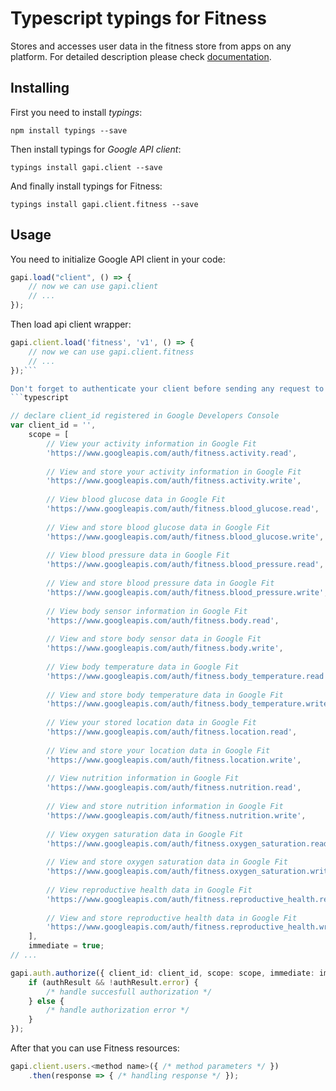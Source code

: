 # Typescript typings for Fitness
Stores and accesses user data in the fitness store from apps on any platform.
For detailed description please check [documentation](https://developers.google.com/fit/rest/).

## Installing

First you need to install *typings*:
```
npm install typings --save 
```

Then install typings for *Google API client*:
```
typings install gapi.client --save 
```

And finally install typings for Fitness:
```
typings install gapi.client.fitness --save 
```

## Usage

You need to initialize Google API client in your code:
```typescript
gapi.load("client", () => { 
    // now we can use gapi.client
    // ... 
});
```

Then load api client wrapper:
```typescript
gapi.client.load('fitness', 'v1', () => {
    // now we can use gapi.client.fitness
    // ... 
});```

Don't forget to authenticate your client before sending any request to resources:
```typescript

// declare client_id registered in Google Developers Console
var client_id = '',
    scope = [     
        // View your activity information in Google Fit
        'https://www.googleapis.com/auth/fitness.activity.read',
    
        // View and store your activity information in Google Fit
        'https://www.googleapis.com/auth/fitness.activity.write',
    
        // View blood glucose data in Google Fit
        'https://www.googleapis.com/auth/fitness.blood_glucose.read',
    
        // View and store blood glucose data in Google Fit
        'https://www.googleapis.com/auth/fitness.blood_glucose.write',
    
        // View blood pressure data in Google Fit
        'https://www.googleapis.com/auth/fitness.blood_pressure.read',
    
        // View and store blood pressure data in Google Fit
        'https://www.googleapis.com/auth/fitness.blood_pressure.write',
    
        // View body sensor information in Google Fit
        'https://www.googleapis.com/auth/fitness.body.read',
    
        // View and store body sensor data in Google Fit
        'https://www.googleapis.com/auth/fitness.body.write',
    
        // View body temperature data in Google Fit
        'https://www.googleapis.com/auth/fitness.body_temperature.read',
    
        // View and store body temperature data in Google Fit
        'https://www.googleapis.com/auth/fitness.body_temperature.write',
    
        // View your stored location data in Google Fit
        'https://www.googleapis.com/auth/fitness.location.read',
    
        // View and store your location data in Google Fit
        'https://www.googleapis.com/auth/fitness.location.write',
    
        // View nutrition information in Google Fit
        'https://www.googleapis.com/auth/fitness.nutrition.read',
    
        // View and store nutrition information in Google Fit
        'https://www.googleapis.com/auth/fitness.nutrition.write',
    
        // View oxygen saturation data in Google Fit
        'https://www.googleapis.com/auth/fitness.oxygen_saturation.read',
    
        // View and store oxygen saturation data in Google Fit
        'https://www.googleapis.com/auth/fitness.oxygen_saturation.write',
    
        // View reproductive health data in Google Fit
        'https://www.googleapis.com/auth/fitness.reproductive_health.read',
    
        // View and store reproductive health data in Google Fit
        'https://www.googleapis.com/auth/fitness.reproductive_health.write',
    ],
    immediate = true;
// ...

gapi.auth.authorize({ client_id: client_id, scope: scope, immediate: immediate }, authResult => {
    if (authResult && !authResult.error) {
        /* handle succesfull authorization */
    } else {
        /* handle authorization error */
    }
});            
```

After that you can use Fitness resources:

```typescript
gapi.client.users.<method name>({ /* method parameters */ })
    .then(response => { /* handling response */ });
```